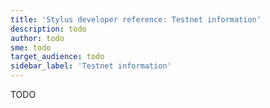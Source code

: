 ```yaml
---
title: 'Stylus developer reference: Testnet information'
description: todo
author: todo
sme: todo
target_audience: todo
sidebar_label: 'Testnet information'
---
```


TODO
